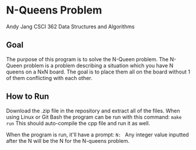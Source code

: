 #  N-Queens Problem
Andy Jang
CSCI 362 Data Structures and Algorithms

## Goal
The purpose of this program is to solve the N-Queen problem.
The N-Queen problem is a problem describing a situation which you have N queens on a NxN board.
The goal is to place them all on the board without 1 of them conflicting with each other.

## How to Run
Download the .zip file in the repository and extract all of the files.
When using Linux or Git Bash the program can be run with this command:
`make run`
This should auto-compile the cpp file and run it as well.

When the program is run, it'll have a prompt:
`N: `
Any integer value inputted after the N will be the N for the N-queens problem.